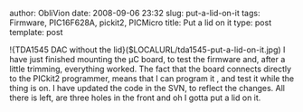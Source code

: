 author: ObliVion
date: 2008-09-06 23:32
slug: put-a-lid-on-it
tags: Firmware, PIC16F628A, pickit2, PICMicro
title: Put a lid on it
type: post
template: post


!{TDA1545 DAC without the lid}($LOCALURL/tda1545-put-a-lid-on-it.jpg)
I have just finished mounting the µC board, to test the firmware and,
after a little trimming, everything worked. The fact that the board
connects directly to the PICkit2 programmer, means that I can program it
, and test it while the thing is on. I have updated the code in the SVN,
to reflect the changes. All there is left, are three holes in the
front and oh I gotta put a lid on it.
